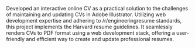 Developed an interactive online CV as a practical solution to the challenges of maintaining and updating CVs in Adobe Illustrator. Utilizing web development expertise and adhering to /r/engineeringresume standards, this project implements the Harvard resume guidelines. It seamlessly renders CVs to PDF format using a web development stack, offering a user-friendly and efficient way to create and update professional resumes.
